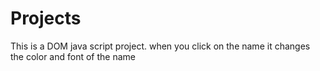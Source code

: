 # Projects
This is a DOM java script project. when you click on the name it changes the color and font of the name
